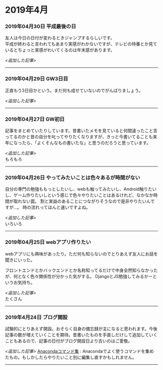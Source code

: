 # 2019年4月


### 2019年04月30日 平成最後の日
友人は今日の日付が変わるときジャンプするらしいです。    
平成が終わると言われてもあまり実感がわかないですが、テレビの特番とか見ているとちょっと実感がわいてくるのは年末感があります。

*<追加した記事>*

- - -

### 2019年04月29日 GW3日目
正直もう3日目かという。まだ何も成せていないのでがんばりましょう。

*<追加した記事>*

- - -

### 2019年04月27日 GW初日
記事をまとめていたりしています。昔書いたメモを見ていると何間違ったこと言ってるのかと昔の自分を叱ってやりたくなりますが、きっと今書いてることも来年になったら、「よくそんなもの書いたな」と思うのだろうと思っています。  

*<追加した記事>*  
もろもろ
- - -

### 2019年04月26日 やってみたいことは色々あるが時間がない
自分の専門の勉強ももっとしたいし、webも触ってみたいし、Android触りたいし、ゲーム作りたいしという感じで色々やりたいことはあるけれど、なかなか時間が取れない罠。
割と実益のあることにつながりそうなので是非やりたいんですが…。
時の流れってほんと速いですよね。

*<追加した記事>*  
いろいろ

- - - 
### 2019年04月25日 webアプリ作りたい
webアプリにも興味があったり。ただ何も知らないのでとりあえず友人にお話を聞きにいった。

フロントエンドとかバックエンドとか名称知ってるだけで中身全然知らなかったが、何となく色々関係性が分かった気がする。
DjangoとJS勉強してみるかーというお気持ち。

*<追加した記事>*  
たくさん
- - -

### 2019年4月24日 ブログ開設
試験的にとりあえず開設。おそらく自身の備忘録が主になると思われます。今後記事の数が増えていくことを期待。昔書いたものを手直しだけして追加していくこともあるので、記事の日付がブログ開設日より古いのはご愛敬。

*<追加した記事>*
[Anacondaコマンド集](python/anaconda_cmd)
:   Anacondaでよく使うコマンドを集めたもの。もしかしたらやりたいこと別に編集し直すかもしれません。

- - -

